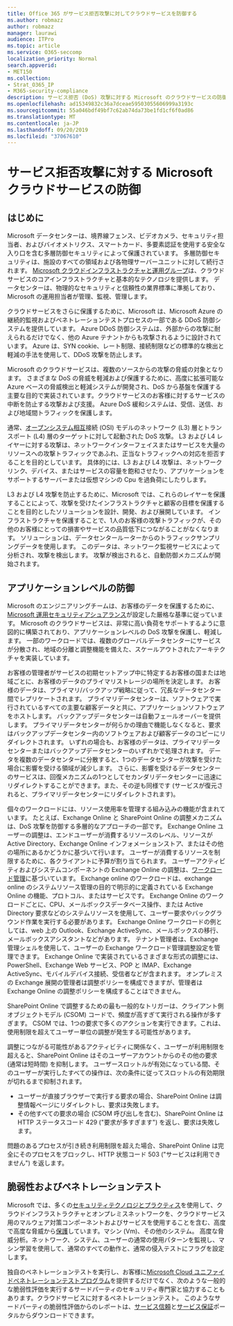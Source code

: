 ```yaml
---
title: Office 365 がサービス拒否攻撃に対してクラウドサービスを防御する
ms.author: robmazz
author: robmazz
manager: laurawi
audience: ITPro
ms.topic: article
ms.service: O365-seccomp
localization_priority: Normal
search.appverid:
- MET150
ms.collection:
- Strat_O365_IP
- M365-security-compliance
description: サービス拒否 (DoS) 攻撃に対する Microsoft のクラウドサービスの防御方法。
ms.openlocfilehash: ad15349832c36a7dceae59503055606999a3193c
ms.sourcegitcommit: 55a046bdf49bf7c62ab74da73be1fd1cf6f0ad86
ms.translationtype: MT
ms.contentlocale: ja-JP
ms.lasthandoff: 09/20/2019
ms.locfileid: "37067610"
---
```

# <a name="defending-microsoft-cloud-services-against-denial-of-service-attacks"></a>サービス拒否攻撃に対する Microsoft クラウドサービスの防御

## <a name="introduction"></a>はじめに
Microsoft データセンターは、境界線フェンス、ビデオカメラ、セキュリティ担当者、およびバイオメトリクス、スマートカード、多要素認証を使用する安全な入り口を含む多層防御セキュリティによって保護されています。 多層防御セキュリティは、施設のすべての領域および各物理サーバーユニットに対して続行されます。 [Microsoft クラウドインフラストラクチャと運用グループ](https://www.microsoft.com/en-us/cloud-platform/global-datacenters)は、クラウドサービスのコアインフラストラクチャと基本的なテクノロジを提供します。 データセンターは、物理的なセキュリティと信頼性の業界標準に準拠しており、Microsoft の運用担当者が管理、監視、管理します。

クラウドサービスをさらに保護するために、Microsoft は、Microsoft Azure の継続的監視およびペネトレーションテストプロセスの一部である DDoS 防御システムを提供しています。 Azure DDoS 防御システムは、外部からの攻撃に耐えられるだけでなく、他の Azure テナントからも攻撃されるように設計されています。 Azure は、SYN cookie、レート制限、接続制限などの標準的な検出と軽減の手法を使用して、DDoS 攻撃を防止します。

Microsoft のクラウドサービスは、複数のソースからの攻撃の脅威の対象となります。 さまざまな DoS の脅威を軽減および保護するために、高度に拡張可能な Azure ベースの脅威検出と軽減システムが開発され、DoS から基盤を保護する主要な目的で実装されています。クラウドサービスのお客様に対するサービスの中断を防止する攻撃および支援。 Azure DoS 緩和システムは、受信、送信、および地域間トラフィックを保護します。

通常、[オープンシステム相互](https://docs.microsoft.com/windows-hardware/drivers/network/windows-network-architecture-and-the-osi-model)接続 (OSI) モデルのネットワーク (L3) 層とトランスポート (L4) 層のターゲットに対して起動された DoS 攻撃。 L3 および L4 レイヤーに対する攻撃は、ネットワークインターフェイスまたはサービスを大量のリソースへの攻撃トラフィックであふれ、正当なトラフィックへの対応を拒否することを目的としています。 具体的には、L3 および L4 攻撃は、ネットワークリンク、デバイス、またはサービスの容量を飽和させたり、アプリケーションをサポートするサーバーまたは仮想マシンの Cpu を過負荷にしたりします。

L3 および L4 攻撃を防止するために、Microsoft では、これらのレイヤーを保護することによって、攻撃を受けたインフラストラクチャと顧客の目標を保護することを目的としたソリューションを設計、開発、および展開しています。 インフラストラクチャを保護することで、1人のお客様の攻撃トラフィックが、その他のお客様にとっての損害やサービスの品質低下につながることがなくなります。 ソリューションは、データセンタールーターからのトラフィックサンプリングデータを使用します。 このデータは、ネットワーク監視サービスによって分析され、攻撃を検出します。 攻撃が検出されると、自動防御メカニズムが開始されます。

## <a name="application-level-defenses"></a>アプリケーションレベルの防御
Microsoft のエンジニアリングチームは、お客様のデータを保護するために、 [Microsoft 運用セキュリティアシュアランス](https://www.microsoft.com/en-us/SDL/OperationalSecurityAssurance)が設定した厳格な基準に従っています。 Microsoft のクラウドサービスは、非常に高い負荷をサポートするように意図的に構築されており、アプリケーションレベルの DoS 攻撃を保護し、軽減します。 一部のワークロードでは、複数のグローバルデータセンターにサービスが分散され、地域の分離と調整機能を備えた、スケールアウトされたアーキテクチャを実装しています。

お客様の管理者がサービスの初期セットアップ中に特定するお客様の国または地域ごとに、お客様のデータのプライマリストレージの場所を決定します。 お客様のデータは、プライマリ/バックアップ戦略に従って、冗長なデータセンター間でレプリケートされます。 プライマリデータセンターは、ソフトウェアで実行されているすべての主要な顧客データと共に、アプリケーションソフトウェアをホストします。 バックアップデータセンターは自動フェールオーバーを提供します。 プライマリデータセンターが何らかの理由で機能しなくなると、要求はバックアップデータセンター内のソフトウェアおよび顧客データのコピーにリダイレクトされます。 いずれの場合も、お客様のデータは、プライマリデータセンターまたはバックアップデータセンターのいずれかで処理されます。 データを複数のデータセンターに分散すると、1つのデータセンターが攻撃を受けた場合に影響を受ける領域が減少します。 さらに、影響を受けるデータセンターのサービスは、回復メカニズムの1つとしてセカンダリデータセンターに迅速にリダイレクトすることができます。また、その逆も同様です (サービスが復元されると、プライマリデータセンターにリダイレクトされます)。

個々のワークロードには、リソース使用率を管理する組み込みの機能が含まれています。 たとえば、Exchange Online と SharePoint Online の調整メカニズムは、DoS 攻撃を防御する多層的なアプローチの一部です。 Exchange Online ユーザーの調整は、エンドユーザーが消費するリソースのレベル、リソースが Active Directory、Exchange Online インフォメーションストア、またはその他の場所にあるかどうかに基づいて行います。 ユーザーが消費するリソースを制限するために、各クライアントに予算が割り当てられます。 ユーザーアクティビティおよびシステムコンポーネントの Exchange Online の調整は、[ワークロード管理](http://technet.microsoft.com/en-us/library/jj150503(v=exchg.150).aspx)に基づいています。 Exchange online のワークロードは、exchange online のシステムリソース管理の目的で明示的に定義されている Exchange Online の機能、プロトコル、またはサービスです。 Exchange Online のワークロードごとに、CPU、メールボックスデータベース操作、または Active Directory 要求などのシステムリソースを使用して、ユーザー要求やバックグラウンド作業を実行する必要があります。 Exchange Online ワークロードの例としては、web 上の Outlook、Exchange ActiveSync、メールボックスの移行、メールボックスアシスタントなどがあります。 テナント管理者は、Exchange 管理シェルを使用して、ユーザーの Exchange ワークロード管理調整設定を管理できます。 Exchange Online で実装されているさまざまな形式の調整には、PowerShell、Exchange Web サービス、POP と IMAP、Exchange ActiveSync、モバイルデバイス接続、受信者などが含まれます。 オンプレミスの Exchange 展開の管理者は調整ポリシーを構成できますが、管理者は Exchange Online の調整ポリシーを構成することはできません。

SharePoint Online で調整するための最も一般的なトリガーは、クライアント側オブジェクトモデル (CSOM) コードで、頻度が高すぎて実行される操作が多すぎます。 CSOM では、1つの要求で多くのアクションを実行できます。これは、使用制限を超えてユーザー単位の調整が発生する可能性があります。

調整につながる可能性があるアクティビティに関係なく、ユーザーが利用制限を超えると、SharePoint Online はそのユーザーアカウントからのその他の要求 (通常は短時間) を抑制します。 ユーザースロットルが有効になっている間、そのユーザーが実行したすべての操作は、次の条件に従ってスロットルの有効期限が切れるまで抑制されます。
- ユーザーが直接ブラウザーで実行する要求の場合、SharePoint Online は調整情報ページにリダイレクトし、要求は失敗します。
- その他すべての要求の場合 (CSOM 呼び出しを含む)、SharePoint Online は HTTP ステータスコード 429 ("要求が多すぎます") を返し、要求は失敗します。

問題のあるプロセスが引き続き利用制限を超えた場合、SharePoint Online は完全にそのプロセスをブロックし、HTTP 状態コード 503 ("サービスは利用できません") を返します。

## <a name="vulnerability-and-penetration-testing"></a>脆弱性およびペネトレーションテスト
Microsoft では、多くの[セキュリティテクノロジとプラクティス](https://www.microsoft.com/en-us/trustcenter/security/threatmanagement)を使用して、クラウドインフラストラクチャとオンプレミスネットワークを、クラウドサービス用のマルウェア対策コンポーネントおよびサービスを使用することを含む、高度で高度な脅威から[保護](https://blogs.technet.microsoft.com/hybridcloud/2015/05/05/protecting-your-datacenter-and-cloud-from-emerging-threats/)しています。マシン (Vm)、その他のシステム。 高度な脅威分析。ネットワーク、システム、ユーザーの通常の使用パターンを監視し、マシン学習を使用して、通常のすべての動作と、通常の侵入テストにフラグを設定します。

独自のペネトレーションテストを実行し、お客様に[Microsoft Cloud ユニファイドペネトレーションテストプログラム](https://technet.microsoft.com/en-us/mt784683)を提供するだけでなく、次のような一般的な脆弱性評価を実行するサードパーティのセキュリティ専門家と協力することもあります。クラウドサービスに対するペネトレーションテスト。 このようなサードパーティの脆弱性評価からのレポートは、[サービス信頼](https://aka.ms/STP)と[サービス保証](https://aka.ms/ServiceAssurance)ポータルからダウンロードできます。
